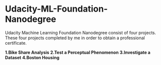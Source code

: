 # Udacity-ML-Foundation-Nanodegree

Udacity Machine Learning Foundation Nanodegree consist of four projects.
These four projects completed by me in order to obtain a professional certificate.

**1.Bike Share Analysis**
**2.Test a Perceptual Phenomenon**
**3.Investigate a Dataset**
**4.Boston Housing**
